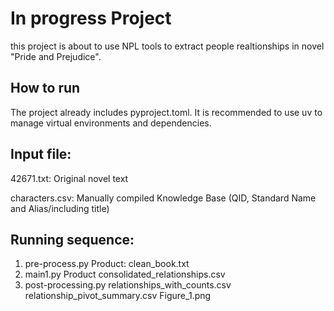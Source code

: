 # In progress Project

this project is about to use NPL tools to extract people realtionships in novel "Pride and Prejudice".

## How to run

The project already includes pyproject.toml. It is recommended to use uv to manage virtual environments and dependencies.
## Input file:
42671.txt: Original novel text

characters.csv: Manually compiled Knowledge Base (QID, Standard Name and Alias/including title)
## Running sequence:
1) pre-process.py
Product: clean_book.txt
2) main1.py
Product
consolidated_relationships.csv
3) post-processing.py
relationships_with_counts.csv
relationship_pivot_summary.csv
Figure_1.png